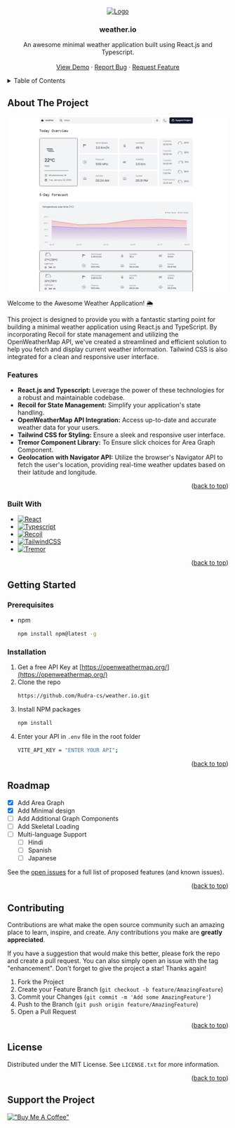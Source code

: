 <a name="readme-top"></a>

<!-- PROJECT LOGO -->
<br />
<div align="center">
  <a href="https://github.com/Rudra-cs/weather.io">
    <img src="./public/favicon-dark.ico" alt="Logo" width="80" height="80">
  </a>

  <h3 align="center">weather.io</h3>

  <p align="center">
    An awesome minimal weather application built using React.js and Typescript.
    <br />
    <br />
    <a href="https://weather-io-olive.vercel.app/">View Demo</a>
    ·
    <a href="https://github.com/Rudra-cs/weather.io/issues">Report Bug</a>
    ·
    <a href="https://github.com/Rudra-cs/weather.io/issues">Request Feature</a>
  </p>
</div>

<!-- TABLE OF CONTENTS -->
<details>
  <summary>Table of Contents</summary>
  <ol>
    <li>
      <a href="#about-the-project">About The Project</a>
      <ul>
        <li><a href="#built-with">Built With</a></li>
      </ul>
    </li>
    <li>
      <a href="#getting-started">Getting Started</a>
      <ul>
        <li><a href="#prerequisites">Prerequisites</a></li>
        <li><a href="#installation">Installation</a></li>
      </ul>
    </li>
    <li><a href="#roadmap">Roadmap</a></li>
    <li><a href="#contributing">Contributing</a></li>
    <li><a href="#license">License</a></li>
    
  </ol>
</details>

<!-- ABOUT THE PROJECT -->

## About The Project

[![weather.io][product-screenshot]](https://github.com/Rudra-cs/weather.io)

Welcome to the Awesome Weather Application! 🌦️

This project is designed to provide you with a fantastic starting point for building a minimal weather application using React.js and TypeScript. By incorporating Recoil for state management and utilizing the OpenWeatherMap API, we've created a streamlined and efficient solution to help you fetch and display current weather information. Tailwind CSS is also integrated for a clean and responsive user interface.

### Features

- **React.js and Typescript:** Leverage the power of these technologies for a robust and maintainable codebase.
- **Recoil for State Management:** Simplify your application's state handling.
- **OpenWeatherMap API Integration:** Access up-to-date and accurate weather data for your users.
- **Tailwind CSS for Styling:** Ensure a sleek and responsive user interface.
- **Tremor Component Library:** To Ensure slick choices for Area Graph Component.
- **Geolocation with Navigator API:** Utilize the browser's Navigator API to fetch the user's location, providing real-time weather updates based on their latitude and longitude.

<p align="right">(<a href="#readme-top">back to top</a>)</p>

### Built With

- [![React][React.js]][React-url]
- [![Typescript][Typescript.com]][Typescript-url]
- [![Recoil][Recoil.com]][Recoil-url]
- [![TailwindCSS][TailwindCSS.com]][TailwindCSS-url]
- [![Tremor][Tremor.com]][Tremor-url]

<p align="right">(<a href="#readme-top">back to top</a>)</p>

<!-- GETTING STARTED -->

## Getting Started

### Prerequisites

- npm
  ```sh
  npm install npm@latest -g
  ```

### Installation

1. Get a free API Key at [https://openweathermap.org/](https://openweathermap.org/)
2. Clone the repo
   ```sh
   https://github.com/Rudra-cs/weather.io.git
   ```
3. Install NPM packages
   ```sh
   npm install
   ```
4. Enter your API in `.env` file in the root folder
   ```sh
   VITE_API_KEY = "ENTER YOUR API";
   ```

<p align="right">(<a href="#readme-top">back to top</a>)</p>

<!-- ROADMAP -->

## Roadmap

- [x] Add Area Graph
- [x] Add Minimal design
- [ ] Add Additional Graph Components
- [ ] Add Skeletal Loading
- [ ] Multi-language Support
  - [ ] Hindi
  - [ ] Spanish
  - [ ] Japanese

See the [open issues](https://github.com/Rudra-cs/weather.io/issues) for a full list of proposed features (and known issues).

<p align="right">(<a href="#readme-top">back to top</a>)</p>

<!-- CONTRIBUTING -->

## Contributing

Contributions are what make the open source community such an amazing place to learn, inspire, and create. Any contributions you make are **greatly appreciated**.

If you have a suggestion that would make this better, please fork the repo and create a pull request. You can also simply open an issue with the tag "enhancement".
Don't forget to give the project a star! Thanks again!

1. Fork the Project
2. Create your Feature Branch (`git checkout -b feature/AmazingFeature`)
3. Commit your Changes (`git commit -m 'Add some AmazingFeature'`)
4. Push to the Branch (`git push origin feature/AmazingFeature`)
5. Open a Pull Request

<p align="right">(<a href="#readme-top">back to top</a>)</p>

<!-- LICENSE -->

## License

Distributed under the MIT License. See `LICENSE.txt` for more information.

<p align="right">(<a href="#readme-top">back to top</a>)</p>

<!-- Support -->

## Support the Project

[!["Buy Me A Coffee"](https://www.buymeacoffee.com/assets/img/custom_images/orange_img.png)](https://www.buymeacoffee.com/gbraad)

<!-- Links -->

[product-screenshot]: images/homepage.png
[React.js]: https://img.shields.io/badge/React-20232A?style=for-the-badge&logo=react&logoColor=61DAFB
[React-url]: https://reactjs.org/
[Typescript.com]: https://img.shields.io/badge/Typescript-3178C6?style=for-the-badge&logo=Typescript&logoColor=white
[Typescript-url]: https://www.typescriptlang.org/

<!--  -->

[Recoil.com]: https://img.shields.io/badge/Recoil-358EF1?style=for-the-badge&logo=Recoil&logoColor=white
[Recoil-url]: https://recoiljs.org/
[TailwindCSS.com]: https://img.shields.io/badge/TailwindCSS-3178C6?style=for-the-badge&logo=TailwindCSS&logoColor=darkblue
[TailwindCSS-url]: https://tailwindcss.com/
[Tremor.com]: https://img.shields.io/badge/Tremor.js-3178C6?style=for-the-badge&logo=Tremor&logoColor=lightblue
[Tremor-url]: https://www.tremor.so/
